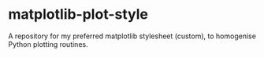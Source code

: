 # matplotlib-plot-style
A repository for my preferred matplotlib stylesheet (custom), to homogenise Python plotting routines.
